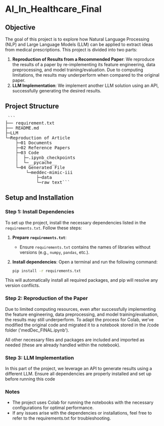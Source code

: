 # AI_In_Healthcare_Final

## Objective
The goal of this project is to explore how Natural Language Processing (NLP) and Large Language Models (LLM) can be applied to extract ideas from medical prescriptions. This project is divided into two parts:

1. **Reproduction of Results from a Recommended Paper**: We reproduce the results of a paper by re-implementing its feature engineering, data preprocessing, and model training/evaluation. Due to computing limitations, the results may underperform when compared to the original paper.
2. **LLM Implementation**: We implement another LLM solution using an API, successfully generating the desired results.

## Project Structure

<pre> ``` 
├── requirement.txt
├── README.md
├─LLM
└─Reproduction of Article
    ├─01 Documents
    ├─02 Reference Papers
    ├─03 Code
    │  ├─.ipynb_checkpoints
    │  └─__pycache__
    └─04 Generated File
        └─meddec-mimic-iii
            ├─data
            └─raw_text``` </pre>
            
## Setup and Installation

### Step 1: Install Dependencies
To set up the project, install the necessary dependencies listed in the `requirements.txt`. Follow these steps:

1. **Prepare `requirements.txt`**:
   - Ensure `requirements.txt` contains the names of libraries without versions (e.g., `numpy`, `pandas`, etc.).
   
2. **Install dependencies**:
   Open a terminal and run the following command:
   ```bash
   pip install -r requirements.txt
This will automatically install all required packages, and pip will resolve any version conflicts.

### Step 2: Reproduction of the Paper
Due to limited computing resources, even after successfully implementing the feature engineering, data preprocessing, and model training/evaluation, the results may still underperform. To adapt the process for Colab, we've modified the original code and migrated it to a notebook stored in the /code folder ('medDec_FINAL.ipynb').

All other necessary files and packages are included and imported as needed (these are already handled within the notebook).

### Step 3: LLM Implementation
In this part of the project, we leverage an API to generate results using a different LLM. Ensure all dependencies are properly installed and set up before running this code

### Notes
- The project uses Colab for running the notebooks with the necessary configurations for optimal performance.
- If any issues arise with the dependencies or installations, feel free to refer to the requirements.txt for troubleshooting.
